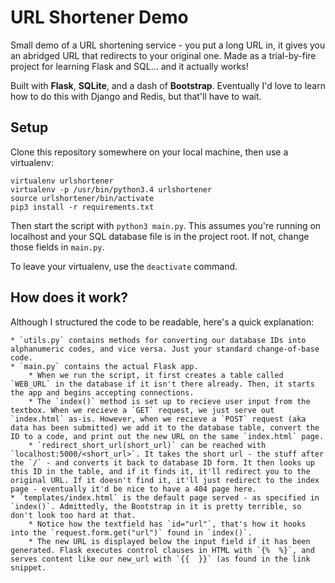 # URL Shortener Demo

Small demo of a URL shortening service - you put a long URL in, it gives you an abridged URL that redirects to your original one. Made as a trial-by-fire project for learning Flask and SQL... and it actually works!

Built with **Flask**, **SQLite**, and a dash of **Bootstrap**. Eventually I'd love to learn how to do this with Django and Redis, but that'll have to wait.

## Setup
Clone this repository somewhere on your local machine, then use a virtualenv:

```
virtualenv urlshortener
virtualenv -p /usr/bin/python3.4 urlshortener
source urlshortener/bin/activate
pip3 install -r requirements.txt
```

Then start the script with `python3 main.py`. This assumes you're running on localhost and your SQL database file is in the project root. If not, change those fields in `main.py`.

To leave your virtualenv, use the `deactivate` command.

## How does it work?
Although I structured the code to be readable, here's a quick explanation:

	* `utils.py` contains methods for converting our database IDs into alphanumeric codes, and vice versa. Just your standard change-of-base code.
	* `main.py` contains the actual Flask app. 
		* When we run the script, it first creates a table called `WEB_URL` in the database if it isn't there already. Then, it starts the app and begins accepting connections.
		* The `index()` method is set up to recieve user input from the textbox. When we recieve a `GET` request, we just serve out `index.html` as-is. However, when we recieve a `POST` request (aka data has been submitted) we add it to the database table, convert the ID to a code, and print out the new URL on the same `index.html` page.
		* `redirect_short_url(short_url)` can be reached with `localhost:5000/<short_url>`. It takes the short url - the stuff after the `/` - and converts it back to database ID form. It then looks up this ID in the table, and if it finds it, it'll redirect you to the original URL. If it doesn't find it, it'll just redirect to the index page - eventually it'd be nice to have a 404 page here.
	* `templates/index.html` is the default page served - as specified in `index()`. Admittedly, the Bootstrap in it is pretty terrible, so don't look too hard at that.
		* Notice how the textfield has `id="url"`, that's how it hooks into the `request.form.get("url")` found in `index()`.
		* The new URL is displayed below the input field if it has been generated. Flask executes control clauses in HTML with `{%  %}`, and serves content like our new_url with `{{  }}` (as found in the link snippet.




